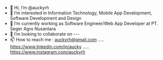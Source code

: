 - 👋 Hi, I’m @auckyrh
- 👀 I’m interested in Information Technology, Mobile App Development, Software Development and Design
- 🌱 I’m currently working as Software Engineer/Web App Developer at PT. Seger Agro Nusantara
- 💞️ I’m looking to collaborate on ---
- 📫 How to reach me : auckyrh@gmail.com ..... https://www.linkedin.com/in/aucky ..... https://www.instagram.com/auckyrh

<!---
auckyrh/auckyrh is a ✨ special ✨ repository because its `README.md` (this file) appears on your GitHub profile.
You can click the Preview link to take a look at your changes.
--->
